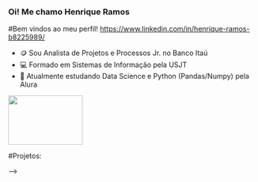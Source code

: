 ### Oi! Me chamo Henrique Ramos


#Bem vindos ao meu perfil!
https://www.linkedin.com/in/henrique-ramos-b8225989/

- 🪙 Sou Analista de Projetos e Processos Jr. no Banco Itaú
- 💻 Formado em Sistemas de Informação pela USJT
- 🌱 Atualmente estudando Data Science e Python (Pandas/Numpy) pela Alura


<img height ="100" width="150" src="https://cdn.jsdelivr.net/gh/devicons/devicon/icons/pytorch/pytorch-original-wordmark.svg" src="https://cdn.jsdelivr.net/gh/devicons/devicon/icons/pytorch/pytorch-original-wordmark.svg"  />

          

#Projetos:



-->
